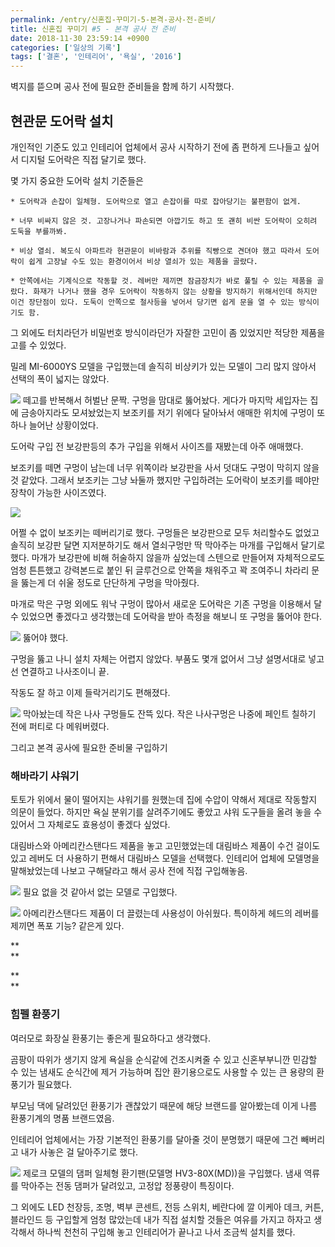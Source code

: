 ```yaml
---
permalink: /entry/신혼집-꾸미기-5-본격-공사-전-준비/
title: 신혼집 꾸미기 #5 - 본격 공사 전 준비
date: 2018-11-30 23:59:14 +0900
categories: ['일상의 기록']
tags: ['결혼', '인테리어', '욕실', '2016']
---
```




벽지를 뜯으며 공사 전에 필요한 준비들을 함께 하기 시작했다.

  

## **현관문 도어락 설치**

개인적인 기준도 있고 인테리어 업체에서 공사 시작하기 전에 좀 편하게 드나들고 싶어서 디지털 도어락은 직접 달기로 했다.

몇 가지 중요한 도어락 설치 기준들은

    * 도어락과 손잡이 일체형. 도어락으로 열고 손잡이를 따로 잡아당기는 불편함이 없게.

    * 너무 비싸지 않은 것. 고장나거나 파손되면 아깝기도 하고 또 괜히 비싼 도어락이 오히려 도둑을 부를까봐.

    * 비상 열쇠. 복도식 아파트라 현관문이 비바람과 추위를 직빵으로 견뎌야 했고 따라서 도어락이 쉽게 고장날 수도 있는 환경이어서 비상 열쇠가 있는 제품을 골랐다.

    * 안쪽에서는 기계식으로 작동할 것. 레버만 제끼면 잠금장치가 바로 풀릴 수 있는 제품을 골랐다. 화재가 나거나 했을 경우 도어락이 작동하지 않는 상황을 방지하기 위해서인데 하지만 이건 장단점이 있다. 도둑이 안쪽으로 철사등을 넣어서 당기면 쉽게 문을 열 수 있는 방식이기도 함.

  

그 외에도 터치라던가 비밀번호 방식이라던가 자잘한 고민이 좀 있었지만 적당한 제품을 고를 수 있었다.

밀레 MI-6000YS 모델을 구입했는데 솔직히 비상키가 있는 모델이 그리 많지 않아서 선택의 폭이 넓지는 않았다.

  

![][link0]
떼고를 반복해서 허벌난 문짝. 구멍을 맘대로 뚫어놨다. 게다가 마지막 세입자는 집에 금송아지라도 모셔놨었는지 보조키를 저기 위에다 달아놔서
애매한 위치에 구멍이 또 하나 늘어난 상황이었다.

  

도어락 구입 전 보강판등의 추가 구입을 위해서 사이즈를 재봤는데 아주 애매했다.

보조키를 떼면 구멍이 남는데 너무 위쪽이라 보강판을 사서 덧대도 구멍이 막히지 않을 것 같았다. 그래서 보조키는 그냥 놔둘까 했지만
구입하려는 도어락이 보조키를 떼야만 장착이 가능한 사이즈였다.

  

![][link1]

  

어쩔 수 없이 보조키는 떼버리기로 했다. 구멍들은 보강판으로 모두 처리할수도 없었고 솔직히 보강판 달면 지저분하기도 해서 열쇠구멍만 딱
막아주는 마개를 구입해서 달기로 했다. 마개가 보강판에 비해 허술하지 않을까 싶었는데 스텐으로 만들어져 자체적으로도 엄청 튼튼했고 강력본드로
붙인 뒤 글루건으로 안쪽을 채워주고 꽉 조여주니 차라리 문을 뚫는게 더 쉬울 정도로 단단하게 구멍을 막아줬다.

  

마개로 막은 구멍 외에도 워낙 구멍이 많아서 새로운 도어락은 기존 구멍을 이용해서 달 수 있었으면 좋겠다고 생각했는데 도어락을 받아 측정을
해보니 또 구멍을 뚫어야 한다.

  

![][link2]
뚫어야 했다.

  

구멍을 뚫고 나니 설치 자체는 어렵지 않았다. 부품도 몇개 없어서 그냥 설명서대로 넣고 선 연결하고 나사조이니 끝.

작동도 잘 하고 이제 들락거리기도 편해졌다.

  

![][link3]
막아놨는데 작은 나사 구멍들도 잔뜩 있다. 작은 나사구멍은 나중에 페인트 칠하기 전에 퍼티로 다 메워버렸다.

  

  

  

그리고 본격 공사에 필요한 준비물 구입하기

  

### **해바라기 샤워기**

토토가 위에서 물이 떨어지는 샤워기를 원했는데 집에 수압이 약해서 제대로 작동할지 의문이 들었다. 하지만 욕실 분위기를 살려주기에도 좋았고
샤워 도구들을 올려 놓을 수 있어서 그 자체로도 효용성이 좋겠다 싶었다.

  

대림바스와 아메리칸스탠다드 제품을 놓고 고민했었는데 대림바스 제품이 수건 걸이도 있고 레버도 더 사용하기 편해서 대림바스 모델을 선택했다.
인테리어 업체에 모델명을 말해놨었는데 나보고 구해달라고 해서 공사 전에 직접 구입해놓음.

  

![][link4]
필요 없을 것 같아서 없는 모델로 구입했다.

  

![][link5]
아메리칸스탠다드 제품이 더 끌렸는데 사용성이 아쉬웠다. 특이하게 헤드의 레버를 제끼면 폭포 기능? 같은게 있다.

  

**  
**

**  
**

### **힘펠 환풍기**

여러모로 화장실 환풍기는 좋은게 필요하다고 생각했다.

곰팡이 따위가 생기지 않게 욕실을 순식같에 건조시켜줄 수 있고 신혼부부니깐 민감할 수 있는 냄새도 순식간에 제거 가능하며 집안 환기용으로도
사용할 수 있는 큰 용량의 환풍기가 필요했다.  

부모님 댁에 달려있던 환풍기가 괜찮았기 때문에 해당 브랜드를 알아봤는데 이게 나름 환풍기계의 명품 브랜드였음.

  

인테리어 업체에서는 가장 기본적인 환풍기를 달아줄 것이 분명했기 때문에 그건 빼버리고 내가 사놓은 걸 달아주기로 했다.

![][link6]
제로크 모델의 댐퍼 일체형 환기팬(모델명 HV3-80X(MD))을 구입했다. 냄새 역류를 막아주는 전동 댐퍼가 달려있고, 고정압 정풍량이
특징이다.

  

  

그 외에도 LED 천장등, 조명, 벽부 콘센트, 전등 스위치, 베란다에 깔 이케아 데크, 커튼, 블라인드 등 구입할게 엄청 많았는데 내가
직접 설치할 것들은 여유를 가지고 하자고 생각해서 하나씩 천천히 구입해 놓고 인테리어가 끝나고 나서 조금씩 설치를 했다.

  

  

  


[link0]:http://cfile9.uf.tistory.com/image/99DE473E5C014EA82FEE3C
[link1]:http://cfile23.uf.tistory.com/image/9992073B5C014EA925C140
[link2]:http://cfile28.uf.tistory.com/image/999D96505C014EA92C7337
[link3]:http://cfile7.uf.tistory.com/image/993954445C014EAB203A39
[link4]:http://cfile2.uf.tistory.com/image/996028485C014EAC26F87E
[link5]:http://cfile24.uf.tistory.com/image/995296345C014EAC20EE1F
[link6]:http://cfile1.uf.tistory.com/image/99ED9A395C014EAD3223B7
